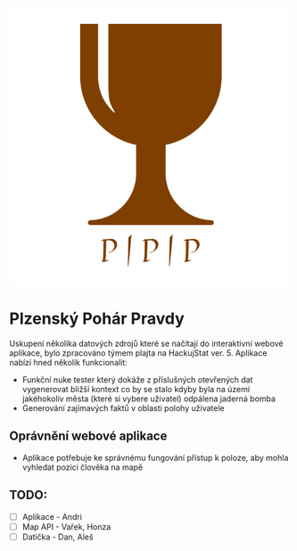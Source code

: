 <p align="center">
  <img src="/doc/PlzenskyPoharPravdyLogo.png" alt="PPP logo"/>
</p>


# Plzenský Pohár Pravdy

Uskupení několika datových zdrojů které se načítají do interaktivní webové aplikace, bylo zpracováno týmem plajta na HackujStat ver. 5.
Aplikace nabízí hned několik funkcionalit:
- Funkční nuke tester který dokáže z příslušných otevřených dat vygenerovat bližší kontext co by se stalo kdyby byla na území jakéhokoliv města (které si vybere uživatel) odpálena jaderná bomba
- Generování zajímavých faktů v oblasti polohy uživatele

## Oprávnění webové aplikace
- Aplikace potřebuje ke správnému fungování přístup k poloze, aby mohla vyhledat pozici člověka na mapě

## TODO:
- [ ] Aplikace - Andri
- [ ] Map API - Vařek, Honza
- [ ] Datíčka - Dan, Aleš
